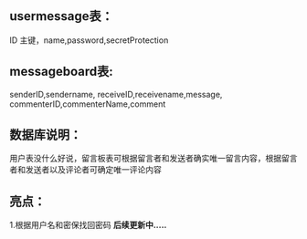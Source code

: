 ## usermessage表：
ID 主键，name,password,secretProtection
## messageboard表:
senderID,sendername,
receiveID,receivename,message,
commenterID,commenterName,comment
## 数据库说明：
用户表没什么好说，留言板表可根据留言者和发送者确实唯一留言内容，根据留言者和发送者以及评论者可确定唯一评论内容
## 亮点：
1.根据用户名和密保找回密码
        **后续更新中.....**
